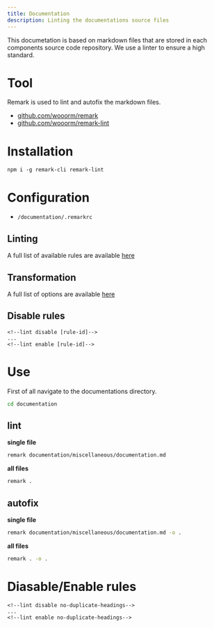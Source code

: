```yaml
---
title: Documentation
description: Linting the documentations source files
---
```


<!-- TODO: create a grunt task for this -->

This documetation is based on markdown files that are stored in each components source code repository. We use a linter to ensure a high standard.

# Tool

Remark is used to lint and autofix the markdown files.

- [github.com/wooorm/remark](https://github.com/wooorm/remark)
- [github.com/wooorm/remark-lint](https://github.com/wooorm/remark-lint)

# Installation

```
npm i -g remark-cli remark-lint
```

# Configuration

- `/documentation/.remarkrc`

## Linting

A full list of available rules are available [here](https://github.com/wooorm/remark-lint/blob/master/doc/rules.md)

## Transformation

A full list of options are available [here](https://github.com/wooorm/remark#api)

## Disable rules

```
<!--lint disable [rule-id]-->
...
<!--lint enable [rule-id]-->
```

# Use

First of all navigate to the documentations directory.

```bash
cd documentation
```

## lint

**single file**

```bash
remark documentation/miscellaneous/documentation.md
```

**all files**

```bash
remark .
```

## autofix

**single file**

```bash
remark documentation/miscellaneous/documentation.md -o .
```

**all files**

```bash
remark . -o .
```

# Diasable/Enable rules

```
<!--lint disable no-duplicate-headings-->
...
<!--lint enable no-duplicate-headings-->
```
